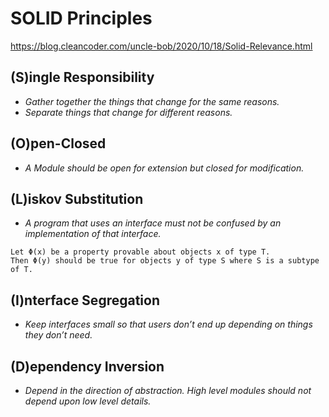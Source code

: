 # SOLID Principles
https://blog.cleancoder.com/uncle-bob/2020/10/18/Solid-Relevance.html

## (S)ingle Responsibility
- *Gather together the things that change for the same reasons.*
- *Separate things that change for different reasons.*

## (O)pen-Closed
- *A Module should be open for extension but closed for modification.*

## (L)iskov Substitution
- *A program that uses an interface must not be confused by an implementation of that interface.*
```
Let Φ(x) be a property provable about objects x of type T.
Then Φ(y) should be true for objects y of type S where S is a subtype of T.
```

## (I)nterface Segregation
- *Keep interfaces small so that users don’t end up depending on things they don’t need.*

## (D)ependency Inversion
- *Depend in the direction of abstraction. High level modules should not depend upon low level details.*
